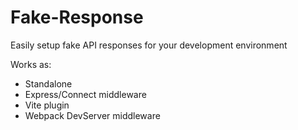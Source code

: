 # Fake-Response

Easily setup fake API responses for your development environment

Works as:

- Standalone
- Express/Connect middleware
- Vite plugin
- Webpack DevServer middleware

```md

```
